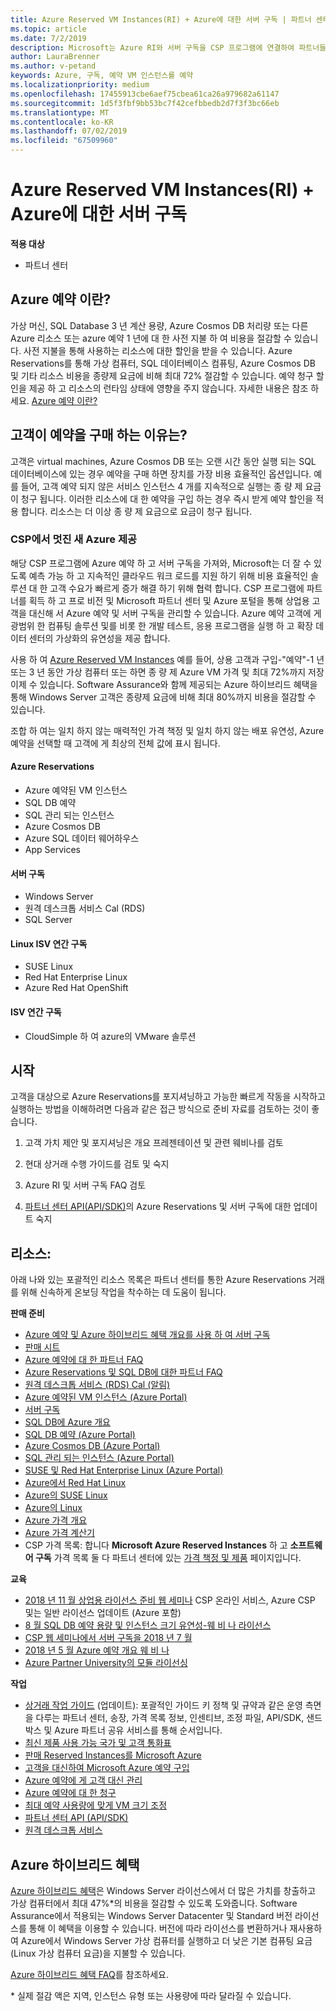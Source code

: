 ```yaml
---
title: Azure Reserved VM Instances(RI) + Azure에 대한 서버 구독 | 파트너 센터
ms.topic: article
ms.date: 7/2/2019
description: Microsoft는 Azure RI와 서버 구독을 CSP 프로그램에 연결하여 파트너들이 보다 비용 효과적인 솔루션에 대한 고객의 급증하는 요구를 충족하여 예측성이 뛰어난 영구적인 클라우드 워크로드를 지원하도록 적극 돕고 있습니다. CSP 프로그램을 통해 파트너는 상용 고객을 대신하여 Microsoft 파트너 센터 및 Azure Portal을 통해 Azure RI 및 서버 구독을 획득, 프로비저닝 및 관리할 수 있습니다.
author: LauraBrenner
ms.author: v-petand
keywords: Azure, 구독, 예약 VM 인스턴스를 예약
ms.localizationpriority: medium
ms.openlocfilehash: 17455913cbe6aef75cbea61ca26a979682a61147
ms.sourcegitcommit: 1d5f3fbf9bb53bc7f42cefbbedb2d7f3f3bc66eb
ms.translationtype: MT
ms.contentlocale: ko-KR
ms.lasthandoff: 07/02/2019
ms.locfileid: "67509960"
---
```

<!-- Mike Aasen wrote and owns this topic -->

# <a name="azure-reserved-vm-instances-ri--server-subscriptions-for-azure"></a>Azure Reserved VM Instances(RI) + Azure에 대한 서버 구독

**적용 대상**

- 파트너 센터
 
## <a name="what-are-azure-reservations"></a>Azure 예약 이란?

가상 머신, SQL Database 3 년 계산 용량, Azure Cosmos DB 처리량 또는 다른 Azure 리소스 또는 azure 예약 1 년에 대 한 사전 지불 하 여 비용을 절감할 수 있습니다. 사전 지불을 통해 사용하는 리소스에 대한 할인을 받을 수 있습니다. Azure Reservations를 통해 가상 컴퓨터, SQL 데이터베이스 컴퓨팅, Azure Cosmos DB 및 기타 리소스 비용을 종량제 요금에 비해 최대 72% 절감할 수 있습니다. 예약 청구 할인을 제공 하 고 리소스의 런타임 상태에 영향을 주지 않습니다. 자세한 내용은 참조 하세요. [Azure 예약 이란?](https://docs.microsoft.com/azure/billing/billing-save-compute-costs-reservations)

## <a name="why-should-customers-buy-a-reservation"></a>고객이 예약을 구매 하는 이유는?

고객은 virtual machines, Azure Cosmos DB 또는 오랜 시간 동안 실행 되는 SQL 데이터베이스에 있는 경우 예약을 구매 하면 장치를 가장 비용 효율적인 옵션입니다. 예를 들어, 고객 예약 되지 않은 서비스 인스턴스 4 개를 지속적으로 실행는 종 량 제 요금이 청구 됩니다. 이러한 리소스에 대 한 예약을 구입 하는 경우 즉시 받게 예약 할인을 적용 합니다. 리소스는 더 이상 종 량 제 요금으로 요금이 청구 됩니다.

 
### <a name="compelling-new-azure-offer-in-csp"></a>CSP에서 멋진 새 Azure 제공 

해당 CSP 프로그램에 Azure 예약 하 고 서버 구독을 가져와, Microsoft는 더 잘 수 있도록 예측 가능 하 고 지속적인 클라우드 워크 로드를 지원 하기 위해 비용 효율적인 솔루션 대 한 고객 수요가 빠르게 증가 해결 하기 위해 협력 합니다. CSP 프로그램에 파트너를 획득 하 고 프로 비전 및 Microsoft 파트너 센터 및 Azure 포털을 통해 상업용 고객을 대신해 서 Azure 예약 및 서버 구독을 관리할 수 있습니다. Azure 예약 고객에 게 광범위 한 컴퓨팅 솔루션 및를 비롯 한 개발 테스트, 응용 프로그램을 실행 하 고 확장 데이터 센터의 가상화의 유연성을 제공 합니다. 

사용 하 여 [Azure Reserved VM Instances](https://azure.microsoft.com/en-us/pricing/reserved-vm-instances/) 예를 들어, 상용 고객과 구입-"예약"-1 년 또는 3 년 동안 가상 컴퓨터 또는 하면 종 량 제 Azure VM 가격 및 최대 72%까지 저장 이제 수 있습니다. Software Assurance와 함께 제공되는 Azure 하이브리드 혜택을 통해 Windows Server 고객은 종량제 요금에 비해 최대 80%까지 비용을 절감할 수 있습니다. 

조합 하 여는 일치 하지 않는 매력적인 가격 책정 및 일치 하지 않는 배포 유연성, Azure 예약을 선택할 때 고객에 게 최상의 전체 값에 표시 됩니다.

#### <a name="azure-reservations"></a>Azure Reservations
-   Azure 예약된 VM 인스턴스
-   SQL DB 예약
-   SQL 관리 되는 인스턴스
-   Azure Cosmos DB
-   Azure SQL 데이터 웨어하우스
-   App Services

#### <a name="server-subscriptions"></a>서버 구독
-   Windows Server
-   원격 데스크톱 서비스 Cal (RDS)
-   SQL Server

#### <a name="linux-isv-annual-subscriptions"></a>Linux ISV 연간 구독
-   SUSE Linux
-   Red Hat Enterprise Linux
-   Azure Red Hat OpenShift

#### <a name="isv-annual-subscriptions"></a>ISV 연간 구독
-   CloudSimple 하 여 azure의 VMware 솔루션

## <a name="getting-started"></a>시작

고객을 대상으로 Azure Reservations를 포지셔닝하고 가능한 빠르게 작동을 시작하고 실행하는 방법을 이해하려면 다음과 같은 접근 방식으로 준비 자료를 검토하는 것이 좋습니다.

1.  고객 가치 제안 및 포지셔닝은 개요 프레젠테이션 및 관련 웨비나를 검토

2.  현대 상거래 수행 가이드를 검토 및 숙지

5.  Azure RI 및 서버 구독 FAQ 검토

6.  [파트너 센터 API(API/SDK)](https://docs.microsoft.com/en-us/partner-center/develop/purchase-azure-reserved-vm-instances)의 Azure Reservations 및 서버 구독에 대한 업데이트 숙지

## <a name="resources"></a>리소스: 

아래 나와 있는 포괄적인 리소스 목록은 파트너 센터를 통한 Azure Reservations 거래를 위해 신속하게 온보딩 작업을 착수하는 데 도움이 됩니다. 

**판매 준비**

- [Azure 예약 및 Azure 하이브리드 혜택 개요를 사용 하 여 서버 구독](https://assetsprod.microsoft.com/Azure-reservations-and-server-subscriptions-with-azure-hybrid-benefit.pptx)
- [판매 시트](https://assetsprod.microsoft.com/mpn/Azure-RI-Sales-Sheet-CSP.pdf)
- [Azure 예약에 대 한 파트너 FAQ](https://assetsprod.microsoft.com/Partner-faq-for-azure-reservations.docx)
- [Azure Reservations 및 SQL DB에 대한 파트너 FAQ](https://assetsprod.microsoft.com/Partner-faq-for-azure-reservations-sql-db.docx)
- [원격 데스크톱 서비스 (RDS) Cal (알림)](https://cloudblogs.microsoft.com/windowsserver/2018/10/03/remote-desktop-services-2019-generally-available-with-windows-server-2019/)
- [Azure 예약된 VM 인스턴스 (Azure Portal)](https://docs.microsoft.com/en-us/azure/virtual-machines/windows/prepay-reserved-vm-instances)
- [서버 구독](https://docs.microsoft.com/en-us/partner-center/csp-software-subscriptions)
- [SQL DB에 Azure 개요](https://assetsprod.microsoft.com/Sql-db-in-azure-overview.pptx)
- [SQL DB 예약 (Azure Portal)](https://docs.microsoft.com/en-us/azure/sql-database/sql-database-reserved-capacity)
- [Azure Cosmos DB (Azure Portal)](https://docs.microsoft.com/en-us/azure/cosmos-db/cosmos-db-reserved-capacity)
- [SQL 관리 되는 인스턴스 (Azure Portal)](https://docs.microsoft.com/en-us/azure/sql-database/sql-database-managed-instance)
- [SUSE 및 Red Hat Enterprise Linux (Azure Portal)](https://docs.microsoft.com/en-us/azure/virtual-machines/linux/prepay-suse-software-charges)
- [Azure에서 Red Hat Linux](https://azure.com/redhat)
- [Azure의 SUSE Linux](https://azure.microsoft.com/en-us/overview/linux-on-azure/suse/)
- [Azure의 Linux](https://azure.microsoft.com/en-us/overview/linux-on-azure/)
- [Azure 가격 개요](https://azure.microsoft.com/en-us/pricing/)
- [Azure 가격 계산기](https://azure.microsoft.com/en-us/pricing/calculator/)
- CSP 가격 목록:  합니다 **Microsoft Azure Reserved Instances** 하 고 **소프트웨어 구독** 가격 목록 둘 다 파트너 센터에 있는 [가격 책정 및 제품](https://partner.microsoft.com/en-us/pcv/sales) 페이지입니다.


**교육**

- [2018 년 11 월 상업용 라이선스 준비 웹 세미나](https://na01.safelinks.protection.outlook.com/?url=https%3A%2F%2Fcommercial-licensing.eventbuilder.com%2F%3Flandingpageid%3DV0Bx6L&data=02%7C01%7Cv-oumaki%40microsoft.com%7C96e24687952242e1ff0c08d62ada13f3%7C72f988bf86f141af91ab2d7cd011db47%7C1%7C0%7C636743513471330495&sdata=DjPAKnW%2BpVekRS3Zngy2uwAkTpU4z1O%2Fh56NuTOmCzM%3D&reserved=0) CSP 온라인 서비스, Azure CSP 및는 일반 라이선스 업데이트 (Azure 포함)
- [8 월 SQL DB 예약 용량 및 인스턴스 크기 유연성-웨 비 나 라이선스](https://commercial-licensing.eventbuilder.com/view?eventid=d0t9g4)
- [CSP 웹 세미나에서 서버 구독을 2018 년 7 월](https://commercial-licensing.eventbuilder.com/Server_Subscriptions_in_CSP_P2_July)
- [2018 년 5 월 Azure 예약 개요 웨 비 나](https://commercial-licensing.eventbuilder.com/Reserved_Instances_in_CSP_May_Option_1)
- [Azure Partner University의 모듈 라이선싱](https://aka.ms/azure_partner_licensing)

**작업**

- [상거래 작업 가이드](https://assetsprod.microsoft.com/mpn/Partner-Center-Modern-Commerce-Operating-Guide.docx) (업데이트):  포괄적인 가이드 키 정책 및 규약과 같은 운영 측면을 다루는 파트너 센터, 송장, 가격 목록 정보, 인센티브, 조정 파일, API/SDK, 샌드박스 및 Azure 파트너 공유 서비스를 통해 순서입니다.
- [최신 제품 사용 가능 국가 및 고객 통화표](https://assetsprod.microsoft.com/modern-offers-country-currency-availability.xlsx)
- [판매 Reserved Instances를 Microsoft Azure](https://go.microsoft.com/fwlink/?linkid=872806)
- [고객을 대신하여 Microsoft Azure 예약 구입](https://go.microsoft.com/fwlink/?linkid=872807)
- [Azure 예약에 게 고객 대신 관리](https://go.microsoft.com/fwlink/?linkid=872808)
- [Azure 예약에 대 한 청구](https://go.microsoft.com/fwlink/?linkid=872809)
- [최대 예약 사용량에 맞게 VM 크기 조정](https://go.microsoft.com/fwlink/?linkid=872810)
- [파트너 센터 API (API/SDK)](https://docs.microsoft.com/en-us/partner-center/develop/purchase-azure-reserved-vm-instances)
- [원격 데스크톱 서비스](https://docs.microsoft.com/en-us/windows-server/remote/remote-desktop-services/welcome-to-rds)

## <a name="azure-hybrid-benefit"></a>Azure 하이브리드 혜택

[Azure 하이브리드 혜택](https://azure.microsoft.com/pricing/hybrid-benefit)은 Windows Server 라이선스에서 더 많은 가치를 창출하고 가상 컴퓨터에서 최대 47%*의 비용을 절감할 수 있도록 도와줍니다. Software Assurance에서 적용되는 Windows Server Datacenter 및 Standard 버전 라이선스를 통해 이 혜택을 이용할 수 있습니다. 버전에 따라 라이선스를 변환하거나 재사용하여 Azure에서 Windows Server 가상 컴퓨터를 실행하고 더 낮은 기본 컴퓨팅 요금(Linux 가상 컴퓨터 요금)을 지불할 수 있습니다.

[Azure 하이브리드 혜택 FAQ](https://azure.microsoft.com/en-us/pricing/hybrid-benefit/faq/)를 참조하세요.

\* 실제 절감 액은 지역, 인스턴스 유형 또는 사용량에 따라 달라질 수 있습니다.
